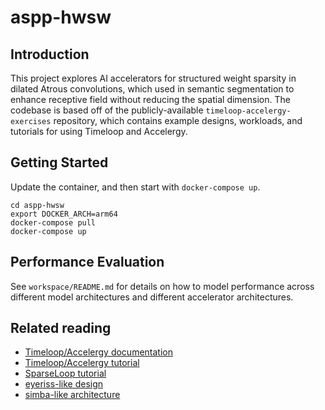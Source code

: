 # aspp-hwsw

## Introduction
This project explores AI accelerators for structured weight sparsity in dilated Atrous convolutions, which used in semantic segmentation to enhance receptive field without reducing the spatial dimension. 
The codebase is based off of the publicly-available
`timeloop-accelergy-exercises` repository, which contains example designs,
workloads, and tutorials for using Timeloop and Accelergy.

## Getting Started
Update the container, and then start with `docker-compose up`. 
```
cd aspp-hwsw
export DOCKER_ARCH=arm64
docker-compose pull
docker-compose up
```

## Performance Evaluation
See `workspace/README.md` for details on how to model performance across different model architectures and different accelerator architectures.

##  Related reading
 - [Timeloop/Accelergy documentation](https://timeloop.csail.mit.edu/v4)
 - [Timeloop/Accelergy tutorial](http://accelergy.mit.edu/tutorial.html)
 - [SparseLoop tutorial](https://accelergy.mit.edu/sparse_tutorial.html)
 - [eyeriss-like design](https://people.csail.mit.edu/emer/papers/2017.01.jssc.eyeriss_design.pdf)
 - [simba-like architecture](https://people.eecs.berkeley.edu/~ysshao/assets/papers/shao2019-micro.pdf)
